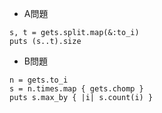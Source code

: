 - A問題
```
s, t = gets.split.map(&:to_i)
puts (s..t).size
```

- B問題
```
n = gets.to_i
s = n.times.map { gets.chomp }
puts s.max_by { |i| s.count(i) }
```
